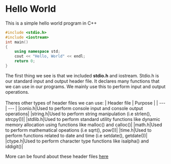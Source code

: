 # Hello World
This is a simple hello world program in C++

```c++
#include <stdio.h>
#include <iostream>
int main() 
{
    using namespace std;
    cout << "Hello, World" << endl;
    return 0;
}
```

The first thing we see is that we included <b>stdio.h</b> and iostream.
Stdio.h is our standard input and output header file. 
It declares many functions that we can use in our programs. We mainly use this to perform input and output operations. <br></br>
Theres other types of header files we can use:
| Header file | Purpose |
| --- | --- |
|conio.h|Used to perform console input and console output operations|
|string.h|Used to perform string manipulation (i.e strlen(), strcpy())|
|stdlib.h|Used to perform standard utility functions like dynamic memory allocation using functions like malloc() and calloc()|
|math.h|Used to perform mathematical opeations (i.e sqrt(), pow())|
|time.h|Used to perform functions related to date and time (i.e setdate(), getdate())|
|ctype.h|Used to perform character type functions like isalpha() and iddigit()|

More can be found about these header files <a href="https://www.cplusplus.in/c-standard-library/">here</a>